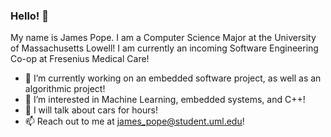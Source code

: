 ### Hello! 👋

My name is James Pope. I am a Computer Science Major at the University of Massachusetts Lowell!
I am currently an incoming Software Engineering Co-op at Fresenius Medical Care!
<!--
**jpope15/jpope15** is a ✨ _special_ ✨ repository because its `README.md` (this file) appears on your GitHub profile.
-->

- 🔭 I’m currently working on an embedded software project, as well as an algorithmic project!
- 🌱 I’m interested in Machine Learning, embedded systems, and C++!
- 💬 I will talk about cars for hours!
- 📫 Reach out to me at james_pope@student.uml.edu!
